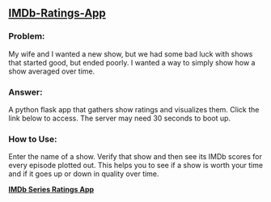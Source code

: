 ## <a href='https://imdb-series-ratings.herokuapp.com/' target="_blank" rel="noopener noreferrer">IMDb-Ratings-App</a>

### Problem:
My wife and I wanted a new show, but we had some bad luck with shows that started good, but ended poorly. I wanted a way to simply show how a show averaged over time. 


### Answer:
A python flask app that gathers show ratings and visualizes them. Click the link below to access. The server may need 30 seconds to boot up.


### How to Use:
Enter the name of a show. Verify that show and then see its IMDb scores for every episode plotted out. This helps you to see if a show is worth your time and if it goes up or down in quality over time. 



<a href='https://imdb-series-ratings.herokuapp.com/' target="_blank" rel="noopener noreferrer"><strong>IMDb Series Ratings App</strong></a>
